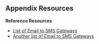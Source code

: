 Appendix Resources
------------------

**Reference Resources**  

  * [List of Email to SMS Gateways](https://github.com/mfitzp/List_of_SMS_gateways)
  * [Another list of Email to SMS Gateways](https://github.com/cubiclesoft/email_sms_mms_gateways)
  